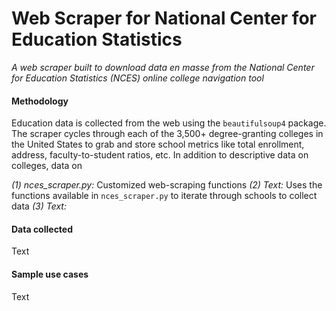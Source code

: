 # Web Scraper for National Center for Education Statistics
*A web scraper built to download data en masse from the National Center for Education Statistics (NCES) online college navigation tool*

#### Methodology
Education data is collected from the web using the `beautifulsoup4` package. The scraper cycles through each of the 3,500+ degree-granting colleges in the United States to grab and store school metrics like total enrollment, address, faculty-to-student ratios, etc. In addition to descriptive data on colleges, data on 

*(1) nces_scraper.py:* Customized web-scraping functions
*(2) Text:* Uses the functions available in `nces_scraper.py` to iterate through schools to collect data
*(3) Text:*

#### Data collected
Text

#### Sample use cases
Text
